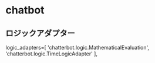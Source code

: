 # chatbot

## ロジックアダプター
  logic_adapters=[
            'chatterbot.logic.MathematicalEvaluation',
            'chatterbot.logic.TimeLogicAdapter'
        ],

